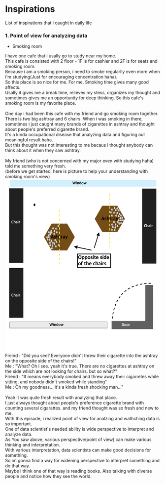 # Inspirations
List of inspirations that i caught in daily life

### 1. Point of view for analyzing data 

 - Smoking room

I have one cafe that i usally go to study near my home. </br>
This cafe is consisted with 2 floor - 1F is for cashier and 2F is for seats and smoking room. </br>
Because i am a smoking person, i need to smoke regularlly even more when i'm studying(Just for encouraging concentration haha). </br>
So this place is so nice for me. For me, Smoking time gives many good affects. </br>
Usally it gives me a break time, relieves my stess, organizes my thought and sometimes gives me an opportunity for deep thinking. 
So this cafe's smoking room is my favorite place. </br>
</br>
One day i had been this cafe with my friend and go smoking room together. </br>
There is two big ashtray and 6 chairs. When i was smoking in there, sometimes i just caught many brands of cigarettes in ashtray and thought about people's preferred cigarette brand. </br>
It's a kinda occupational disease that analyzing data and figuring out meaningful result haha. </br>
But this thought was not interesting to me becaus i thought anybody can think about it when they saw ashtray. </br>
</br>
My friend (who is not concerned with my major even with studying haha) told me something very fresh. </br>
(before we get started, here is picture to help your understanding with smoking room's view)
![Smoking_room](smoking_room.png)
Freind : "Did you see? Everyone didn't threw their cigarette into the ashtray on the opposite side of the chairs!"</br>
Me : "What? Oh i see. yeah it's true. There are no cigarettes at ashtray on the side which are not looking for chairs. but so what?"</br>
Friend : "It means everybody smoked and threw away their cigarretes while sitting. and nobody didn't smoked while standing"</br>
Me : Oh my goodness... it's a kinda fresh shocking man..."</br>
</br>
Yeah it was quite fresh result with analyzing that place. </br>
I just always thought about people's preference cigarette brand with counting several cigarattes. and my friend thought was so fresh and new to me.</br>
With this episode, i realized point of view for analzing and wathching data is so important. </br>
One of data scientist's needed ability is wide perspective to interpret and analyze data. </br>
As You saw above, various perspective(point of view) can make various thinking and interpretation.</br>
With various interpretation, data scientists can make good decisions for something.</br>
So im gonna find a way for widening perspective to interpret something and do that way.</br>
Maybe i think one of that way is reading books. Also talking with diverse people and notice how they see the world.</br>

